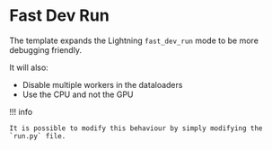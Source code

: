 # Fast Dev Run

The template expands the Lightning `fast_dev_run` mode to be more debugging friendly.

It will also:

- Disable multiple workers in the dataloaders
- Use the CPU and not the GPU

!!! info

    It is possible to modify this behaviour by simply modifying the `run.py` file.
